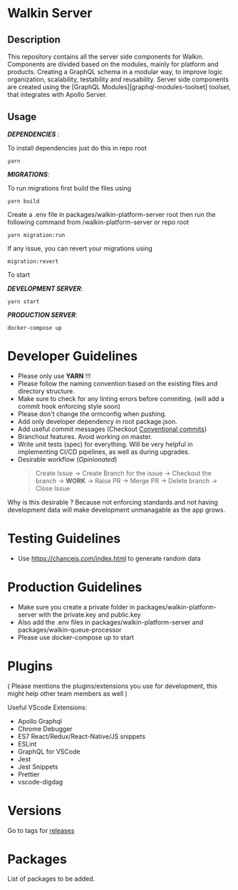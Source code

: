 # Walkin Server

## Description

This repository contains all the server side components for Walkin. Components are divided based on the modules, mainly for platform and products.
Creating a GraphQL schema in a modular way, to improve logic organization, scalability, testability and reusability. Server side components are created using the [GraphQL Modules][graphql-modules-toolset] toolset, that integrates with Apollo Server.

## Usage

**_DEPENDENCIES_** :

To install dependencies just do this in repo root

```
yarn
```

**_MIGRATIONS_**:

To run migrations first build the files using

```
yarn build

```

Create a .env file in packages/walkin-platform-server root
then run the following command from /walkin-platform-server or repo root

```
yarn migration:run
```

If any issue, you can revert your migrations using

```
migration:revert
```

To start

**_DEVELOPMENT SERVER_**:

```
yarn start
```

**_PRODUCTION SERVER_**:

```
docker-compose up
```

# Developer Guidelines

- Please only use **YARN** !!!
- Please follow the naming convention based on the existing files and directory structure.
- Make sure to check for any linting errors before commiting. (will add a commit hook enforcing style soon)
- Please don't change the ormconfig when pushing.
- Add only developer dependency in root package.json.
- Add useful commit messages (Checkout [Conventional commits](https://www.conventionalcommits.org/en/v1.0.0-beta.2/))
- Branchout features. Avoid working on master.
- Write unit tests (spec) for everything. Will be very helpful in implementing CI/CD pipelines, as well as during upgrades.
- Desirable workflow (_Opinionated_)
  > Create Issue -> Create Branch for the issue -> Checkout the branch -> **WORK** -> Raise PR -> Merge PR -> Delete branch -> Close Issue

Why is this desirable ? Because not enforcing standards and not having development data will make development unmanagable as the app grows.

# Testing Guidelines

- Use https://chancejs.com/index.html to generate random data

# Production Guidelines

- Make sure you create a private folder in packages/walkin-platform-server with the private.key and public.key
- Also add the .env files in packages/walkin-platform-server and packages/walkin-queue-processor
- Please use docker-compose up to start

# Plugins

( Please mentions the plugins/extensions you use for development, this might help other team members as well )

Useful VScode Extensions:

- Apollo Graphql
- Chrome Debugger
- ES7 React/Redux/React-Native/JS snippets
- ESLint
- GraphQL for VSCode
- Jest
- Jest Snippets
- Prettier
- vscode-digdag

# Versions

Go to tags for [releases](https://gitlab.com/WalkIn/walkin-server-monorepo/-/tags)

# Packages
List of packages to be added.
